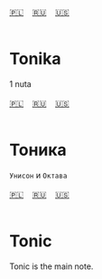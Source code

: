 <span id="pl"><a href="#pl">🇵🇱</a> &nbsp;&nbsp;&nbsp;<a href="#ru">🇷🇺</a> &nbsp;&nbsp;&nbsp;<a href="#en">🇺🇸</a> &nbsp;&nbsp;&nbsp;</span><br><br>
# Tonika
1 nuta<br><br>
<span id="ru"><a href="#pl">🇵🇱</a> &nbsp;&nbsp;&nbsp;<a href="#ru">🇷🇺</a> &nbsp;&nbsp;&nbsp;<a href="#en">🇺🇸</a> &nbsp;&nbsp;&nbsp;</span><br><br>
# Тоника
`Унисон` и `Октава`
<br><br>
<span id="en"><a href="#pl">🇵🇱</a> &nbsp;&nbsp;&nbsp;<a href="#ru">🇷🇺</a> &nbsp;&nbsp;&nbsp;<a href="#en">🇺🇸</a> &nbsp;&nbsp;&nbsp;</span><br><br>
# Tonic
Tonic is the main note.<br><br>
